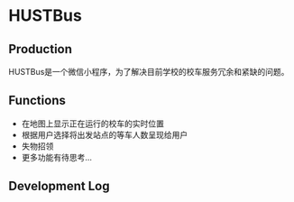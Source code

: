 HUSTBus
========
## Production
HUSTBus是一个微信小程序，为了解决目前学校的校车服务冗余和紧缺的问题。
## Functions
* 在地图上显示正在运行的校车的实时位置
* 根据用户选择将出发站点的等车人数呈现给用户
* 失物招领
* 更多功能有待思考...
## Development Log

